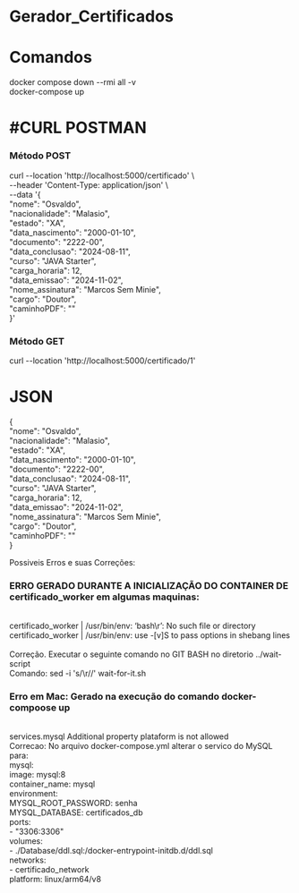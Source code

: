 # Gerador_Certificados

<h1> Comandos </h1>
docker compose down --rmi all -v </br>
docker-compose up

</br>

<h1>#CURL POSTMAN</h1>
<h3>Método POST</h3>
curl --location 'http://localhost:5000/certificado' \</br>
--header 'Content-Type: application/json' \</br>
--data '{</br>
"nome": "Osvaldo",</br>
"nacionalidade": "Malasio",</br>
"estado": "XA",</br>
"data_nascimento": "2000-01-10",</br>
"documento": "2222-00",</br>
"data_conclusao": "2024-08-11",</br>
"curso": "JAVA Starter",</br>
"carga_horaria": 12,</br>
"data_emissao": "2024-11-02",</br>
"nome_assinatura": "Marcos Sem Minie",</br>
"cargo": "Doutor",</br>
"caminhoPDF": ""</br>
}'
</br>
<h3>Método GET</h3>
curl --location 'http://localhost:5000/certificado/1'

<h1>JSON</h1>
{</br>
    "nome": "Osvaldo", </br>
    "nacionalidade": "Malasio",</br>
    "estado": "XA",</br>
    "data_nascimento": "2000-01-10",</br>
    "documento": "2222-00",</br>
    "data_conclusao": "2024-08-11",</br>
    "curso": "JAVA Starter",</br>
    "carga_horaria": 12,</br>
    "data_emissao": "2024-11-02",</br>
    "nome_assinatura": "Marcos Sem Minie",</br>
    "cargo": "Doutor",</br>
    "caminhoPDF": ""</br>
}</br>


Possiveis Erros e suas Correções: </br>
<h3>ERRO GERADO DURANTE A INICIALIZAÇÃO DO CONTAINER DE certificado_worker em algumas maquinas: </h3></br>
certificado_worker  | /usr/bin/env: ‘bash\r’: No such file or directory </br>
certificado_worker  | /usr/bin/env: use -[v]S to pass options in shebang lines </br>
</br>
Correção. Executar o seguinte comando no GIT BASH no diretorio ../wait-script </br>
Comando:  sed -i 's/\r//' wait-for-it.sh

</br>
<h3>Erro em Mac: Gerado na execução do comando docker-compoose up </h3>
</br>
services.mysql Additional property plataform is not allowed
</br>
Correcao: No arquivo docker-compose.yml alterar o servico do MySQL para: </br>
mysql: </br>
    image: mysql:8 </br>
    container_name: mysql </br>
    environment: </br>
      MYSQL_ROOT_PASSWORD: senha </br>
      MYSQL_DATABASE: certificados_db </br>
    ports: </br>
      - "3306:3306" </br>
    volumes: </br>
      - ./Database/ddl.sql:/docker-entrypoint-initdb.d/ddl.sql </br>
    networks: </br>
      - certificado_network </br>
    platform: linux/arm64/v8 </br>
    </br>




